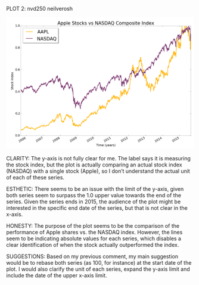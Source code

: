 PLOT 2: nvd250  neilverosh

![Alt text](plot2.png)

CLARITY: The y-axis is not fully clear for me. The label says it is measuring the stock index, but the plot is actually comparing an actual stock index (NASDAQ) with a single stock (Apple), so I don’t understand the actual unit of each of these series.   

ESTHETIC: There seems to be an issue with the limit of the y-axis, given both series seem to surpass the 1.0 upper value towards the end of the series. Given the series ends in 2015, the audience of the plot might be interested in the specific end date of the series, but that is not clear in the x-axis.

HONESTY: The purpose of the plot seems to be the comparison of the performance of Apple shares vs. the NASDAQ index. However, the lines seem to be indicating absolute values for each series, which disables a clear identification of when the stock actually outperformed the index.

SUGGESTIONS: Based on my previous comment, my main suggestion would be to rebase both series (as 100, for instance) at the start date of the plot. I would also clarify the unit of each series, expand the y-axis limit and include the date of the upper x-axis limit.


